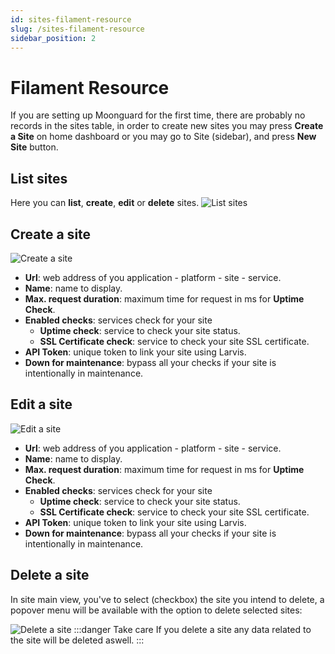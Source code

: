 ```yaml
---
id: sites-filament-resource
slug: /sites-filament-resource
sidebar_position: 2
---
```


# Filament Resource

If you are setting up Moonguard for the first time, there are probably no records in the sites table, in order to create new sites you may press **Create a Site** on home dashboard or you may go to Site (sidebar), and press **New Site** button.

## List sites

Here you can **list**, **create**, **edit** or **delete** sites.
![List sites](./img/list-sites.png)

## Create a site

![Create a site](./img/create-sites.png)

- **Url**: web address of you application - platform - site - service.
- **Name**: name to display.
- **Max. request duration**: maximum time for request in ms for **Uptime Check**.
- **Enabled checks**: services check for your site
  - **Uptime check**: service to check your site status.
  - **SSL Certificate check**: service to check your site SSL certificate.
- **API Token**: unique token to link your site using Larvis.
- **Down for maintenance**: bypass all your checks if your site is intentionally in maintenance.

## Edit a site

![Edit a site](./img/edit-sites.png)

- **Url**: web address of you application - platform - site - service.
- **Name**: name to display.
- **Max. request duration**: maximum time for request in ms for **Uptime Check**.
- **Enabled checks**: services check for your site
  - **Uptime check**: service to check your site status.
  - **SSL Certificate check**: service to check your site SSL certificate.
- **API Token**: unique token to link your site using Larvis.
- **Down for maintenance**: bypass all your checks if your site is intentionally in maintenance.

## Delete a site

In site main view, you've to select (checkbox) the site you intend to delete, a popover menu will be available with the option to delete selected sites:

![Delete a site](./img/delete-sites.png)
:::danger Take care
If you delete a site any data related to the site will be deleted aswell.
:::

